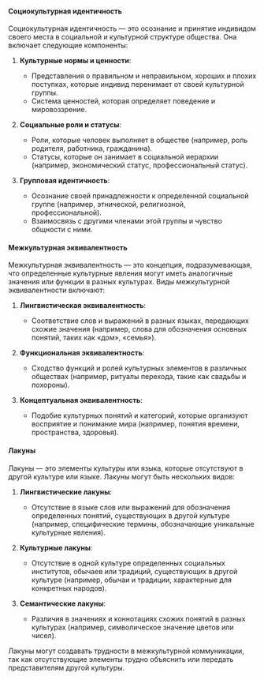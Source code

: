 #### Социокультурная идентичность

Социокультурная идентичность — это осознание и принятие индивидом своего места в социальной и культурной структуре общества. Она включает следующие компоненты:

1. **Культурные нормы и ценности**:
    
    - Представления о правильном и неправильном, хороших и плохих поступках, которые индивид перенимает от своей культурной группы.
    - Система ценностей, которая определяет поведение и мировоззрение.
2. **Социальные роли и статусы**:
    
    - Роли, которые человек выполняет в обществе (например, роль родителя, работника, гражданина).
    - Статусы, которые он занимает в социальной иерархии (например, экономический статус, профессиональный статус).
3. **Групповая идентичность**:
    
    - Осознание своей принадлежности к определенной социальной группе (например, этнической, религиозной, профессиональной).
    - Взаимосвязь с другими членами этой группы и чувство общности с ними.

#### Межкультурная эквивалентность

Межкультурная эквивалентность — это концепция, подразумевающая, что определенные культурные явления могут иметь аналогичные значения или функции в разных культурах. Виды межкультурной эквивалентности включают:

1. **Лингвистическая эквивалентность**:
    
    - Соответствие слов и выражений в разных языках, передающих схожие значения (например, слова для обозначения основных понятий, таких как «дом», «семья»).
2. **Функциональная эквивалентность**:
    
    - Сходство функций и ролей культурных элементов в различных обществах (например, ритуалы перехода, такие как свадьбы и похороны).
3. **Концептуальная эквивалентность**:
    
    - Подобие культурных понятий и категорий, которые организуют восприятие и понимание мира (например, понятия времени, пространства, здоровья).

#### Лакуны

Лакуны — это элементы культуры или языка, которые отсутствуют в другой культуре или языке. Лакуны могут быть нескольких видов:

1. **Лингвистические лакуны**:
    
    - Отсутствие в языке слов или выражений для обозначения определенных понятий, существующих в другой культуре (например, специфические термины, обозначающие уникальные культурные явления).
2. **Культурные лакуны**:
    
    - Отсутствие в одной культуре определенных социальных институтов, обычаев или традиций, существующих в другой культуре (например, обычаи и традиции, характерные для конкретных народов).
3. **Семантические лакуны**:
    
    - Различия в значениях и коннотациях схожих понятий в разных культурах (например, символическое значение цветов или чисел).

Лакуны могут создавать трудности в межкультурной коммуникации, так как отсутствующие элементы трудно объяснить или передать представителям другой культуры.